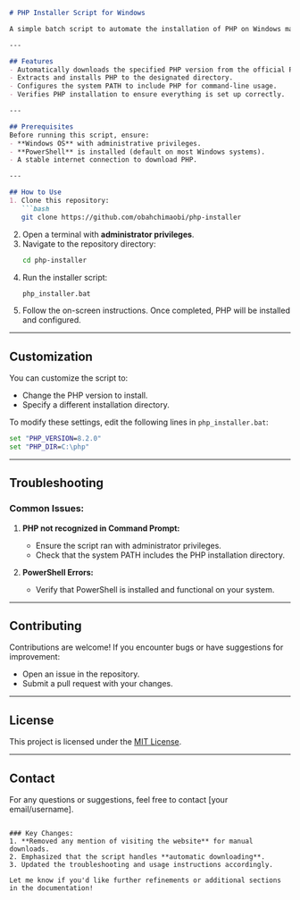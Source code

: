 ```markdown
# PHP Installer Script for Windows

A simple batch script to automate the installation of PHP on Windows machines. This script downloads, extracts, configures, and verifies PHP with no manual intervention.

---

## Features
- Automatically downloads the specified PHP version from the official PHP source.
- Extracts and installs PHP to the designated directory.
- Configures the system PATH to include PHP for command-line usage.
- Verifies PHP installation to ensure everything is set up correctly.

---

## Prerequisites
Before running this script, ensure:
- **Windows OS** with administrative privileges.
- **PowerShell** is installed (default on most Windows systems).
- A stable internet connection to download PHP.

---

## How to Use
1. Clone this repository:
   ```bash
   git clone https://github.com/obahchimaobi/php-installer
   ```
2. Open a terminal with **administrator privileges**.
3. Navigate to the repository directory:
   ```bash
   cd php-installer
   ```
4. Run the installer script:
   ```bash
   php_installer.bat
   ```
5. Follow the on-screen instructions. Once completed, PHP will be installed and configured.

---

## Customization
You can customize the script to:
- Change the PHP version to install.
- Specify a different installation directory.

To modify these settings, edit the following lines in `php_installer.bat`:
```bat
set "PHP_VERSION=8.2.0"
set "PHP_DIR=C:\php"
```

---

## Troubleshooting
### Common Issues:
1. **PHP not recognized in Command Prompt:**
   - Ensure the script ran with administrator privileges.
   - Check that the system PATH includes the PHP installation directory.

2. **PowerShell Errors:**
   - Verify that PowerShell is installed and functional on your system.

---

## Contributing
Contributions are welcome! If you encounter bugs or have suggestions for improvement:
- Open an issue in the repository.
- Submit a pull request with your changes.

---

## License
This project is licensed under the [MIT License](LICENSE).

---

## Contact
For any questions or suggestions, feel free to contact [your email/username].
```

### Key Changes:
1. **Removed any mention of visiting the website** for manual downloads.
2. Emphasized that the script handles **automatic downloading**.
3. Updated the troubleshooting and usage instructions accordingly.

Let me know if you'd like further refinements or additional sections in the documentation!